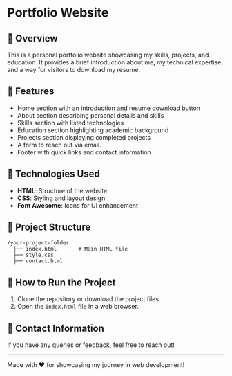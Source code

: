# Portfolio Website

## 📌 Overview
This is a personal portfolio website showcasing my skills, projects, and education. It provides a brief introduction about me, my technical expertise, and a way for visitors to download my resume.

## 🔹 Features
- Home section with an introduction and resume download button
- About section describing personal details and skills
- Skills section with listed technologies
- Education section highlighting academic background
- Projects section displaying completed projects
- A form to reach out via email.
- Footer with quick links and contact information

## 🎨 Technologies Used
- **HTML**: Structure of the website
- **CSS**: Styling and layout design
- **Font Awesome**: Icons for UI enhancement

## 📂 Project Structure
```
/your-project-folder
  ├── index.html       # Main HTML file
  ├── style.css        
  ├── contact.html
```

## 🚀 How to Run the Project
1. Clone the repository or download the project files.
2. Open the `index.html` file in a web browser.


## 📧 Contact Information
If you have any queries or feedback, feel free to reach out!

---
Made with ❤️ for showcasing my journey in web development!



